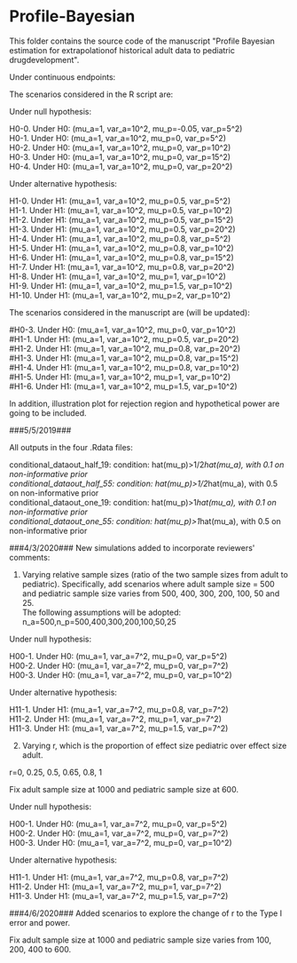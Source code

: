 # Profile-Bayesian

This folder contains the source code of the manuscript "Profile Bayesian estimation for extrapolationof historical adult data to pediatric drugdevelopment".

Under continuous endpoints:

The scenarios considered in the R script are:

Under null hypothesis:

H0-0.       Under H0: (mu_a=1, var_a=10^2, mu_p=-0.05, var_p=5^2)<br/>
H0-1.       Under H0: (mu_a=1, var_a=10^2, mu_p=0, var_p=5^2)<br/>
H0-2.       Under H0: (mu_a=1, var_a=10^2, mu_p=0, var_p=10^2)<br/>
H0-3.       Under H0: (mu_a=1, var_a=10^2, mu_p=0, var_p=15^2)<br/>
H0-4.       Under H0: (mu_a=1, var_a=10^2, mu_p=0, var_p=20^2)<br/>

Under alternative hypothesis:

H1-0.       Under H1: (mu_a=1, var_a=10^2, mu_p=0.5, var_p=5^2)<br/>
H1-1.       Under H1: (mu_a=1, var_a=10^2, mu_p=0.5, var_p=10^2)<br/>
H1-2.       Under H1: (mu_a=1, var_a=10^2, mu_p=0.5, var_p=15^2)<br/>
H1-3.       Under H1: (mu_a=1, var_a=10^2, mu_p=0.5, var_p=20^2)<br/>
H1-4.       Under H1: (mu_a=1, var_a=10^2, mu_p=0.8, var_p=5^2)<br/>
H1-5.       Under H1: (mu_a=1, var_a=10^2, mu_p=0.8, var_p=10^2)<br/>
H1-6.       Under H1: (mu_a=1, var_a=10^2, mu_p=0.8, var_p=15^2)<br/>
H1-7.       Under H1: (mu_a=1, var_a=10^2, mu_p=0.8, var_p=20^2)<br/>
H1-8.       Under H1: (mu_a=1, var_a=10^2, mu_p=1, var_p=10^2)<br/>
H1-9.       Under H1: (mu_a=1, var_a=10^2, mu_p=1.5, var_p=10^2)<br/>
H1-10.       Under H1: (mu_a=1, var_a=10^2, mu_p=2, var_p=10^2)<br/>

The scenarios considered in the manuscript are (will be updated):

#H0-3.       Under H0: (mu_a=1, var_a=10^2, mu_p=0, var_p=10^2)<br/>
#H1-1.       Under H1: (mu_a=1, var_a=10^2, mu_p=0.5, var_p=20^2)<br/>
#H1-2.       Under H1: (mu_a=1, var_a=10^2, mu_p=0.8, var_p=20^2)<br/>
#H1-3.       Under H1: (mu_a=1, var_a=10^2, mu_p=0.8, var_p=15^2)<br/>
#H1-4.       Under H1: (mu_a=1, var_a=10^2, mu_p=0.8, var_p=10^2)<br/>
#H1-5.       Under H1: (mu_a=1, var_a=10^2, mu_p=1, var_p=10^2)<br/>
#H1-6.       Under H1: (mu_a=1, var_a=10^2, mu_p=1.5, var_p=10^2)<br/>

In addition, illustration plot for rejection region and hypothetical power are going to be included.

###5/5/2019###

All outputs in the four .Rdata files:<br/>

conditional_dataout_half_19: condition: hat(mu_p)>1/2*hat(mu_a), with 0.1 on non-informative prior<br/>
conditional_dataout_half_55: condition: hat(mu_p)>1/2*hat(mu_a), with 0.5 on non-informative prior<br/>
conditional_dataout_one_19: condition: hat(mu_p)>1*hat(mu_a), with 0.1 on non-informative prior<br/>
conditional_dataout_one_55: condition: hat(mu_p)>1*hat(mu_a), with 0.5 on non-informative prior<br/>

###4/3/2020###
New simulations added to incorporate reviewers' comments:

1. Varying relative sample sizes (ratio of the two sample sizes from adult to pediatric). Specifically, add scenarios where adult sample size = 500 and pediatric sample size varies from 500, 400, 300, 200, 100, 50 and 25.<br/>
The following assumptions will be adopted:<br/>
n_a=500,n_p=500,400,300,200,100,50,25 <br/>

Under null hypothesis:

H00-1.       Under H0: (mu_a=1, var_a=7^2, mu_p=0, var_p=5^2)<br/>
H00-2.       Under H0: (mu_a=1, var_a=7^2, mu_p=0, var_p=7^2)<br/>
H00-3.       Under H0: (mu_a=1, var_a=7^2, mu_p=0, var_p=10^2)<br/>

Under alternative hypothesis:

H11-1.       Under H1: (mu_a=1, var_a=7^2, mu_p=0.8, var_p=7^2)<br/>
H11-2.       Under H1: (mu_a=1, var_a=7^2, mu_p=1, var_p=7^2)<br/>
H11-3.       Under H1: (mu_a=1, var_a=7^2, mu_p=1.5, var_p=7^2)<br/>

2. Varying r, which is the proportion of effect size pediatric over effect size adult.

r=0, 0.25, 0.5, 0.65, 0.8, 1

Fix adult sample size at 1000 and pediatric sample size at 600.

Under null hypothesis:

H00-1.       Under H0: (mu_a=1, var_a=7^2, mu_p=0, var_p=5^2)<br/>
H00-2.       Under H0: (mu_a=1, var_a=7^2, mu_p=0, var_p=7^2)<br/>
H00-3.       Under H0: (mu_a=1, var_a=7^2, mu_p=0, var_p=10^2)<br/>

Under alternative hypothesis:

H11-1.       Under H1: (mu_a=1, var_a=7^2, mu_p=0.8, var_p=7^2)<br/>
H11-2.       Under H1: (mu_a=1, var_a=7^2, mu_p=1, var_p=7^2)<br/>
H11-3.       Under H1: (mu_a=1, var_a=7^2, mu_p=1.5, var_p=7^2)<br/>

###4/6/2020###
Added scenarios to explore the change of r to the Type I error and power.

Fix adult sample size at 1000 and pediatric sample size varies from 100, 200, 400 to 600.
